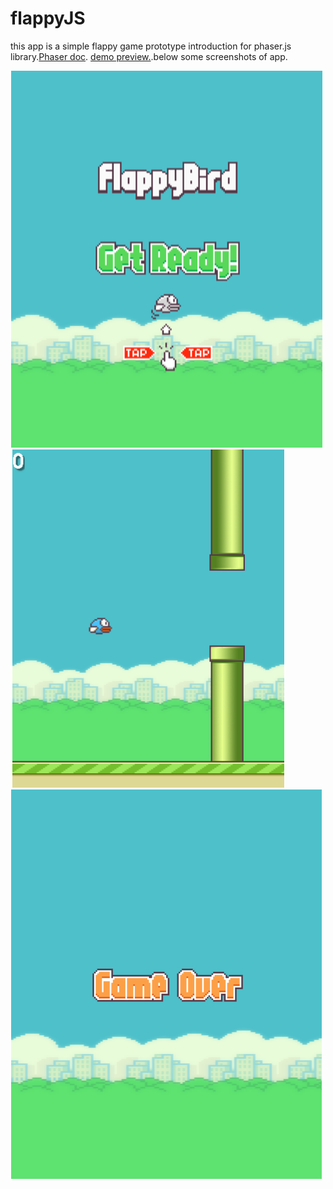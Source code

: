 # flappyJS

this app is a simple flappy game prototype introduction for phaser.js library.[Phaser doc](https://phaser.io/examples/v2).
[demo preview.](https://flappyjs.web.app).below some screenshots of app.
 
![alt text](screenshot1.png "preview menu")    
![alt text](screenshot2.png "play game") 
![alt text](screenshot3.png "game over")
